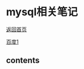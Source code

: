 # mysql相关笔记

[返回首页](https://github.com/yyancy/resource-boke/edit/master/note/mysql.md)

[百度1](http://www.baidu.com/ " 百度一下")  

## contents
  


